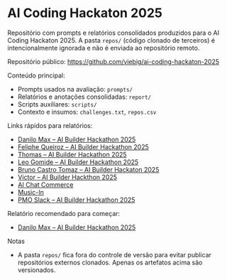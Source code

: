  # AI Coding Hackaton 2025

 Repositório com prompts e relatórios consolidados produzidos para o AI Coding Hackaton 2025. A pasta `repos/` (código clonado de terceiros) é intencionalmente ignorada e não é enviada ao repositório remoto.

 Repositório público: https://github.com/viebig/ai-coding-hackaton-2025

 Conteúdo principal:
 - Prompts usados na avaliação: `prompts/`
 - Relatórios e anotações consolidadas: `report/`
 - Scripts auxiliares: `scripts/`
 - Contexto e insumos: `challenges.txt`, `repos.csv`

 Links rápidos para relatórios:
 - [Danilo Max – AI Builder Hackathon 2025](report/ai-builder-hackathon-2025-danilomax.md)
 - [Feliphe Queiroz – AI Builder Hackathon 2025](report/ai-builder-hackathon-2025-feliphequeiroz.md)
 - [Thomas – AI Builder Hackathon 2025](report/ai-builder-hackathon-2025-Thomas.md)
 - [Leo Gomide – AI Builder Hackathon 2025](report/ai-builder-hackathon-2025-leogomide.md)
 - [Bruno Castro Tomaz – AI Builder Hackaton 2025](report/ai-builder-hackaton-2025-bruno-castro-tomaz.md)
 - [Victor – AI Builder Hackthon 2025](report/ai-builder-hackthon-2025-victor.md)
 - [AI Chat Commerce](report/ai-chat-commerce.md)
 - [Music-In](report/Music-In.md)
 - [PMO Slack – AI Builder Hackathon 2025](report/ai_builder_hackathon_2025_PMOslack.md)

 Relatório recomendado para começar:
 - [Danilo Max – AI Builder Hackathon 2025](report/ai-builder-hackathon-2025-danilomax.md)

 Notas
 - A pasta `repos/` fica fora do controle de versão para evitar publicar repositórios externos clonados. Apenas os artefatos acima são versionados.
